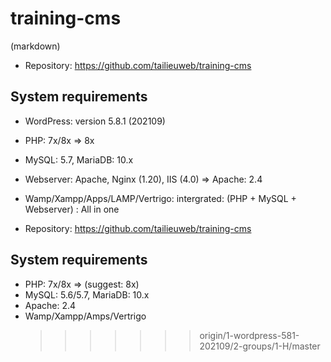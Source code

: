 # training-cms

(markdown)

- Repository: https://github.com/tailieuweb/training-cms

## System requirements

- WordPress: version 5.8.1 (202109)
- PHP: 7x/8x => 8x
- MySQL: 5.7, MariaDB: 10.x
- Webserver: Apache, Nginx (1.20), IIS (4.0) => Apache: 2.4

- Wamp/Xampp/Apps/LAMP/Vertrigo: intergrated: (PHP + MySQL + Webserver) : All in one

- Repository: https://github.com/tailieuweb/training-cms

## System requirements

- PHP: 7x/8x => (suggest: 8x)
- MySQL: 5.6/5.7, MariaDB: 10.x
- Apache: 2.4
- Wamp/Xampp/Amps/Vertrigo
  > > > > > > > origin/1-wordpress-581-202109/2-groups/1-H/master
